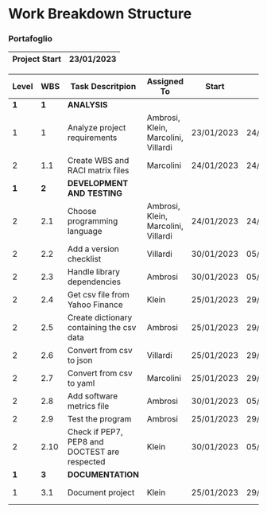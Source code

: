 # Work Breakdown Structure
### Portafoglio

|Project Start | 23/01/2023 |
| ---          |   ---      |


| Level       | WBS       | Task Descritpion                                | Assigned To                           | Start        | End          | Notes       				        |  DUR     |  Name   | Predecessors                    |
|   ---       |     ---   |       ---                                       |      ---                              | ---          | ---          |    ---      				        |   ---    |  ---    |  ---                            |
|   **1**     |   **1**   |   **ANALYSIS**                                  |                                       |              |              |           				          |          |  A      |                                 |
|   1         |   1       |   Analyze project requirements                  |   Ambrosi, Klein, Marcolini, Villardi |   23/01/2023 |   24/01/2023 |             				        |  1       |  B      |  -                              |
|   2         |   1.1     |   Create WBS and RACI matrix files              |   Marcolini                           |   24/01/2023 |   24/01/2023 |             				        |  1       |  C      |  -                              |
|   **1**     |   **2**   |   **DEVELOPMENT AND TESTING**                   |                                       |              |              |             				        |          |         |                                 |
|   2         |   2.1     |   Choose programming language                   |   Ambrosi, Klein, Marcolini, Villardi |   24/01/2023 |   24/01/2023 |   Python    				        |  1       |  D      |  -                              |
|   2         |   2.2     |   Add a version checklist                       |   Villardi                            |   30/01/2023 |   05/02/2023 |             				        |  1       |  E      |  -                              |
|   2         |   2.3     |   Handle library dependencies                   |   Ambrosi                             |   30/01/2023 |   05/02/2023 |   requirements.txt, core.py |  2       |  F      |  D                              |
|   2         |   2.4     |   Get csv file from Yahoo Finance               |   Klein                               |   25/01/2023 |   29/01/2023 |            					        |  1       |  G      |  D                              |
|   2         |   2.5     |   Create dictionary containing the csv data     |   Ambrosi                             |   25/01/2023 |   29/01/2023 |             				        |  1       |  H      |  D                              |
|   2         |   2.6     |   Convert from csv to json                      |   Villardi                            |   25/01/2023 |   29/01/2023 |             				        |  1       |  I      |  D, H                           | 
|   2         |   2.7     |   Convert from csv to yaml                      |   Marcolini                           |   25/01/2023 |   29/01/2023 |             				        |  1       |  J      |  D, H                           |
|   2         |   2.8     |   Add software metrics file                     |   Ambrosi                             |   30/01/2023 |   05/02/2023 |                             |  1       |  K      |  D                              |
|   2         |   2.9     |   Test the program                              |   Ambrosi                             |   25/01/2023 |   29/01/2023 |             				        |  1       |  L      |  D           				           |
|   2         |   2.10    |   Check if PEP7, PEP8 and DOCTEST are respected |   Klein                               |   30/01/2023 |   05/02/2023 |                             |  1       |  M      |  D      						             |
|   **1**     |   **3**   |   **DOCUMENTATION**                             |                                       |              |              |            					        |          |         |        						             |
|   1         |   3.1     |   Document project                              |   Klein                               |   25/01/2023 |   29/01/2023 |   README.md					        |  1       |  N      |  D, E, F, G, H, I, J, K, L, M   |


